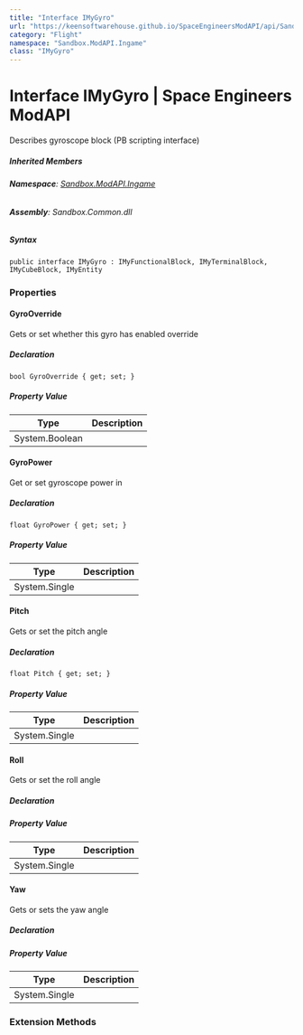 ```yaml
---
title: "Interface IMyGyro"
url: "https://keensoftwarehouse.github.io/SpaceEngineersModAPI/api/Sandbox.ModAPI.Ingame.IMyGyro.html"
category: "Flight"
namespace: "Sandbox.ModAPI.Ingame"
class: "IMyGyro"
---
```


# Interface IMyGyro | Space Engineers ModAPI

Describes gyroscope block (PB scripting interface)

##### Inherited Members

###### **Namespace**: [Sandbox.ModAPI.Ingame](https://keensoftwarehouse.github.io/SpaceEngineersModAPI/api/Sandbox.ModAPI.Ingame.html)

###### **Assembly**: Sandbox.Common.dll

##### Syntax

```
public interface IMyGyro : IMyFunctionalBlock, IMyTerminalBlock, IMyCubeBlock, IMyEntity
```

### Properties

#### GyroOverride

Gets or set whether this gyro has enabled override

##### Declaration

```
bool GyroOverride { get; set; }
```

##### Property Value

| Type | Description |
| --- | --- |
| System.Boolean |     |

#### GyroPower

Get or set gyroscope power in

##### Declaration

```
float GyroPower { get; set; }
```

##### Property Value

| Type | Description |
| --- | --- |
| System.Single |     |

#### Pitch

Gets or set the pitch angle

##### Declaration

```
float Pitch { get; set; }
```

##### Property Value

| Type | Description |
| --- | --- |
| System.Single |     |

#### Roll

Gets or set the roll angle

##### Declaration

##### Property Value

| Type | Description |
| --- | --- |
| System.Single |     |

#### Yaw

Gets or sets the yaw angle

##### Declaration

##### Property Value

| Type | Description |
| --- | --- |
| System.Single |     |

### Extension Methods